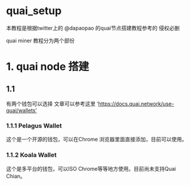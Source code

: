 # quai_setup
本教程是根据twitter上的 @dapaopao 的quai节点搭建教程参考的 侵权必删

quai miner 教程分为两个部份

# 1. quai node 搭建
## 1.1
有两个钱包可以选择
文章可以参考这里 ’https://docs.quai.network/use-quai/wallets’
### 1.1.1 Pelagus Wallet
这个是一个开源的钱包，可以在Chrome 浏览器里面直接添加，目前可以使用。

### 1.1.2 Koala Wallet
这个是多平台的钱包，可以ISO Chrome等等地方使用。目前尚未支持Quai Chian。
